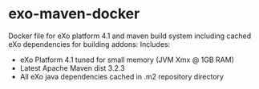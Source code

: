exo-maven-docker
================

Docker file for eXo platform 4.1 and maven build system including cached eXo dependencies for building addons:
Includes:

 - eXo Platform 4.1 tuned for small memory (JVM Xmx @ 1GB RAM)
 - Latest Apache Maven dist 3.2.3
 - All eXo java dependencies cached in .m2 repository directory

